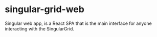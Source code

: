 # singular-grid-web
Singular web app, is a React SPA that is the main interface for anyone interacting with the SingularGrid.
